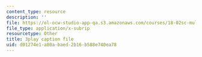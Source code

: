 ```yaml
---
content_type: resource
description: ''
file: https://ol-ocw-studio-app-qa.s3.amazonaws.com/courses/18-02sc-multivariable-calculus-fall-2010/d01274e1a80abaed2b16b588e740ea78_PxkEoEbCJT8.srt
file_type: application/x-subrip
resourcetype: Other
title: 3play caption file
uid: d01274e1-a80a-baed-2b16-b588e740ea78
---
```

